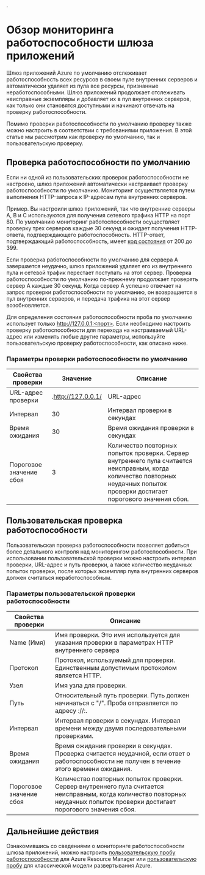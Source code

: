 

.<properties
   pageTitle="Обзор мониторинга работоспособности для шлюза приложений Azure | Microsoft Azure"
   description="Дополнительные сведения о возможностях мониторинга для шлюза приложений Azure"
   services="application-gateway"
   documentationCenter="na"
   authors="georgewallace"
   manager="carmonm"
   editor=""
   tags="azure-resource-manager"
/>
<tags  
   ms.service="application-gateway"
   ms.devlang="na"
   ms.topic="article"
   ms.tgt_pltfrm="na"
   ms.workload="infrastructure-services"
   ms.date="03/03/2016"
   ms.author="gwallace" />

# Обзор мониторинга работоспособности шлюза приложений


Шлюз приложений Azure по умолчанию отслеживает работоспособность всех ресурсов в своем пуле внутренних серверов и автоматически удаляет из пула все ресурсы, признанные неработоспособными. Шлюз приложений продолжает отслеживать неисправные экземпляры и добавляет их в пул внутренних серверов, как только они становятся доступными и начинают отвечать на проверку работоспособности.

Помимо проверки работоспособности по умолчанию проверку также можно настроить в соответствии с требованиями приложения. В этой статье мы рассмотрим как проверку по умолчанию, так и пользовательскую проверку.

## Проверка работоспособности по умолчанию

Если ни одной из пользовательских проверок работоспособности не настроено, шлюз приложений автоматически настраивает проверку работоспособности по умолчанию. Мониторинг осуществляется путем выполнения HTTP-запроса к IP-адресам пула внутренних серверов.

Пример. Вы настроили шлюз приложений, так что внутренние серверы A, B и C используются для получения сетевого трафика HTTP на порт 80. По умолчанию мониторинг работоспособности осуществляет проверку трех серверов каждые 30 секунд и ожидает получения HTTP-ответа, подтверждающего работоспособность. HTTP-ответ, подтверждающий работоспособность, имеет [код состояния](https://msdn.microsoft.com/library/aa287675.aspx) от 200 до 399.

Если проверка работоспособности по умолчанию для сервера А завершается неудачно, шлюз приложений удаляет его из внутреннего пула и сетевой трафик перестает поступать на этот сервер. Проверка работоспособности по умолчанию по-прежнему продолжает проверять сервер A каждые 30 секунд. Когда сервер A успешно отвечает на запрос проверки работоспособности по умолчанию, он возвращается в пул внутренних серверов, и передача трафика на этот сервер возобновляется.

Для определения состояния работоспособности проба по умолчанию использует только http://127.0.0.1:<порт>. Если необходимо настроить проверку работоспособности для перехода на настраиваемый URL-адрес или изменить любые другие параметры, используйте пользовательскую проверку работоспособности, как описано ниже.

### Параметры проверки работоспособности по умолчанию

|Свойства проверки | Значение | Описание|
|---|---|---|
| URL-адрес проверки| .http://127.0.0.1/ | URL-адрес |
| Интервал | 30 | Интервал проверки в секундах |
| Время ожидания | 30 | Время ожидания проверки в секундах |
| Пороговое значение сбоя | 3 | Количество повторных попыток проверки. Сервер внутреннего пула считается неисправным, когда количество повторных неудачных попыток проверки достигает порогового значения сбоя. |


## Пользовательская проверка работоспособности

Пользовательская проверка работоспособности позволяет добиться более детального контроля над мониторингом работоспособности. При использовании пользовательской проверки можно настроить интервал проверки, URL-адрес и путь проверки, а также количество неудачных попыток проверки, после которых экземпляр пула внутренних серверов должен считаться неработоспособным.


### Параметры пользовательской проверки работоспособности

|Свойства проверки| Описание|
|---|---|
| Name (Имя) | Имя проверки. Это имя используется для указания проверки в параметрах HTTP внутреннего сервера |
| Протокол | Протокол, используемый для проверки. Единственным допустимым протоколом является HTTP. |
| Узел | Имя узла для проверки. |
| Путь | Относительный путь проверки. Путь должен начинаться с "/". Проба отправляется по адресу <protocol>://<host>:<port><path>. |
| Интервал | Интервал проверки в секундах. Интервал времени между двумя последовательными проверками.|
| Время ожидания | Время ожидания проверки в секундах. Проверка считается неудачной, если ответ о работоспособности не получен в течение этого времени ожидания. |
| Пороговое значение сбоя | Количество повторных попыток проверки. Сервер внутреннего пула считается неисправным, когда количество повторных неудачных попыток проверки достигает порогового значения сбоя. |

## Дальнейшие действия

Ознакомившись со сведениями о мониторинге работоспособности шлюза приложений, можно настроить [пользовательскую пробу работоспособности](application-gateway-create-probe-ps.md) для Azure Resource Manager или [пользовательскую пробу](application-gateway-create-probe-classic-ps.md) для классической модели развертывания Azure.

<!---HONumber=AcomDC_0810_2016-->